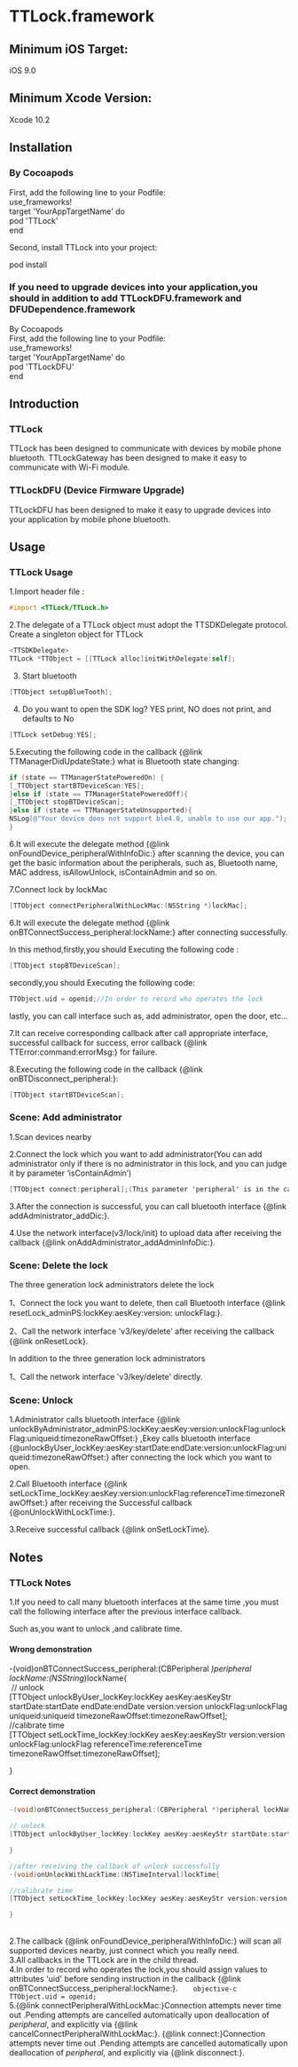 # TTLock.framework


## Minimum iOS Target:
iOS 9.0


## Minimum Xcode Version: 
Xcode 10.2 


## Installation

### By Cocoapods

First, add the following line to your Podfile:
<br>use_frameworks!
<br>target 'YourAppTargetName' do
<br>pod 'TTLock'
<br>end

Second, install TTLock into your project:

pod install


### If you need to upgrade devices into your application,you should in addition to add TTLockDFU.framework and DFUDependence.framework

By Cocoapods
<br>First, add the following line to your Podfile:
<br>use_frameworks!
<br>target 'YourAppTargetName' do
<br>pod 'TTLockDFU' 
<br>end


## Introduction

### TTLock
TTLock has been designed to communicate with devices by mobile phone bluetooth.
TTLockGateway has been designed to make it easy to  communicate with  Wi-Fi module.

### TTLockDFU (Device Firmware Upgrade)
TTLockDFU has been designed to make it easy to upgrade devices into your application by mobile phone bluetooth.



## Usage

### TTLock Usage

1.Import header file :
```objective-c
#import <TTLock/TTLock.h>
```
2.The delegate of a TTLock object must adopt the TTSDKDelegate protocol. Create a singleton object for TTLock
```objective-c
<TTSDKDelegate>
TTLock *TTObject = [[TTLock alloc]initWithDelegate:self];   
```

3. Start bluetooth

```objective-c
[TTObject setupBlueTooth];  
```

4. Do you want to open the SDK log? YES print, NO does not print, and defaults to No
```objective-c
[TTLock setDebug:YES]; 
``` 

5.Executing the following code in the callback {@link TTManagerDidUpdateState:} what is Bluetooth state changing:
```objective-c 
if (state == TTManagerStatePoweredOn) {
[_TTObject startBTDeviceScan:YES];
}else if (state == TTManagerStatePoweredOff){
[_TTObject stopBTDeviceScan];
}else if (state == TTManagerStateUnsupported){
NSLog(@"Your device does not support ble4.0, unable to use our app.");   
}
```
6.It will execute the delegate method {@link onFoundDevice_peripheralWithInfoDic:} after scanning the device, you can get the basic information about the peripherals, such as, Bluetooth name, MAC address, isAllowUnlock, isContainAdmin and so on.

7.Connect lock by lockMac

```objective-c 
[TTObject connectPeripheralWithLockMac:(NSString *)lockMac];
```
6.It will execute the delegate method {@link onBTConnectSuccess_peripheral:lockName:} after connecting successfully.

In this method,firstly,you should Executing the following code :

```objective-c
[TTObject stopBTDeviceScan];
```

secondly,you should Executing the following code:  

```objective-c
TTObject.uid = openid;//In order to record who operates the lock
```
lastly, you can call interface such as, add administrator, open the door, etc…

7.It can receive corresponding callback after call appropriate interface, successful callback for success, error callback {@link TTError:command:errorMsg:} for failure.

8.Executing the following code in the callback {@link onBTDisconnect_peripheral:}:
```objective-c
[TTObject startBTDeviceScan];
```

### Scene: Add administrator
1.Scan devices nearby

2.Connect the lock which you want to add administrator(You can add administrator only if there is no administrator in this lock, and you can judge it by parameter ‘isContainAdmin’)
```objective-c
[TTObject connect:peripheral];(This parameter 'peripheral' is in the callback 'onFoundDevice_peripheralWithInfoDic')
```
3.After the connection is successful, you can call bluetooth interface {@link addAdministrator_addDic:}.

4.Use the network interface(v3/lock/init) to upload data after receiving the callback {@link onAddAdministrator_addAdminInfoDic:}. 

### Scene: Delete the lock

The three generation lock administrators delete the lock

1、Connect the lock you want to delete, then call Bluetooth interface {@link resetLock_adminPS:lockKey:aesKey:version: unlockFlag:}.

2、Call the network interface 'v3/key/delete' after receiving the callback {@link onResetLock}.

In addition to the three generation lock administrators 

1、Call the network interface 'v3/key/delete' directly.

### Scene: Unlock

1.Administrator calls bluetooth interface {@link unlockByAdministrator_adminPS:lockKey:aesKey:version:unlockFlag:unlockFlag:uniqueid:timezoneRawOffset:} ,Ekey calls bluetooth interface {@unlockByUser_lockKey:aesKey:startDate:endDate:version:unlockFlag:uniqueid:timezoneRawOffset:} after connecting the lock which you want to open.

2.Call Bluetooth interface {@link setLockTime_lockKey:aesKey:version:unlockFlag:referenceTime:timezoneRawOffset:} after receiving the Successful callback {@onUnlockWithLockTime:}. 

3.Receive successful callback {@link onSetLockTime}.

## Notes

### TTLock Notes

1.If you need to call many bluetooth interfaces at the same time ,you must call the following interface after the previous interface callback.

Such as,you want to unlock ,and  calibrate time.  

#### Wrong demonstration

-(void)onBTConnectSuccess_peripheral:(CBPeripheral *)peripheral lockName:(NSString*)lockName{
<br>  // unlock
<br> [TTObject unlockByUser_lockKey:lockKey aesKey:aesKeyStr startDate:startDate endDate:endDate version:version unlockFlag:unlockFlag uniqueid:uniqueid timezoneRawOffset:timezoneRawOffset];
<br> //calibrate time
<br>[TTObject setLockTime_lockKey:lockKey aesKey:aesKeyStr version:version unlockFlag:unlockFlag referenceTime:referenceTime timezoneRawOffset:timezoneRawOffset];

}

#### Correct demonstration
```objective-c   
-(void)onBTConnectSuccess_peripheral:(CBPeripheral *)peripheral lockName:(NSString*)lockName{

// unlock
[TTObject unlockByUser_lockKey:lockKey aesKey:aesKeyStr startDate:startDate endDate:endDate version:version unlockFlag:unlockFlag uniqueid:uniqueid timezoneRawOffset:timezoneRawOffset];

}

//after receiving the callback of unlock successfully
-(void)onUnlockWithLockTime:(NSTimeInterval)lockTime{

//calibrate time
[TTObject setLockTime_lockKey:lockKey aesKey:aesKeyStr version:version unlockFlag:unlockFlag referenceTime:referenceTime timezoneRawOffset:timezoneRawOffset];

}
```

<br>2.The callback {@link onFoundDevice_peripheralWithInfoDic:} will scan all supported devices nearby, just connect which you really need.
  
<br>3.All callbacks in the TTLock are in the child thread.
  
<br>4.In order to record who operates the lock,you should assign values to attributes 'uid' before sending instruction in the callback {@link onBTConnectSuccess_peripheral:lockName:}. 
      ```objective-c  
        TTObject.uid = openid; 
    ```
<br>5.{@link connectPeripheralWithLockMac:}Connection attempts never time out .Pending attempts are cancelled automatically upon deallocation of <i>peripheral</i>, and explicitly via {@link cancelConnectPeripheralWithLockMac:}. {@link connect:}Connection attempts never time out .Pending attempts are cancelled automatically upon deallocation of <i>peripheral</i>, and explicitly via {@link disconnect:}.
